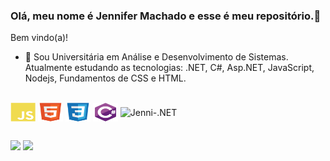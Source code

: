 ### Olá, meu nome é Jennifer Machado e esse é meu repositório.👋 
Bem vindo(a)!

- 🌱 Sou Universitária em Análise e Desenvolvimento de Sistemas.
 Atualmente estudando as tecnologias: .NET, C#, Asp.NET, JavaScript, Nodejs, Fundamentos de CSS e HTML.
<div style="display: inline_block"><br>
 
  <img align="center" alt="Jenni-Js" height="30" width="40" src="https://raw.githubusercontent.com/devicons/devicon/master/icons/javascript/javascript-plain.svg">
  <img align="center" alt="Jenni-HTML" height="30" width="40" src="https://raw.githubusercontent.com/devicons/devicon/master/icons/html5/html5-original.svg">
  <img align="center" alt="Jenni-CSS" height="30" width="40" src="https://raw.githubusercontent.com/devicons/devicon/master/icons/css3/css3-original.svg">
  <img align="center" alt="Jenni-Csharp" height="30" width="40" src="https://raw.githubusercontent.com/devicons/devicon/master/icons/csharp/csharp-original.svg">
  <img align="center" alt="Jenni-.NET" height="30" width="40" 
src="https://cdn.jsdelivr.net/gh/devicons/devicon/icons/dotnetcore/dotnetcore-original.svg" />  
         
</div>

##
<div> 
 
<a href="https://www.linkedin.com/in/jennifer-machado-silva/" target="_blank"><img src="https://img.shields.io/badge/-LinkedIn-%230077B5?style=for-the-badge&logo=linkedin&logoColor=white" target="_blank"></a> 
<a href="https://gitlab.com/ihaunt" target="_blank"><img src="https://img.shields.io/badge/GitLab-330F63?style=for-the-badge&logo=gitlab&logoColor=white" target="_blank"></a>                                                                                   
</div>


